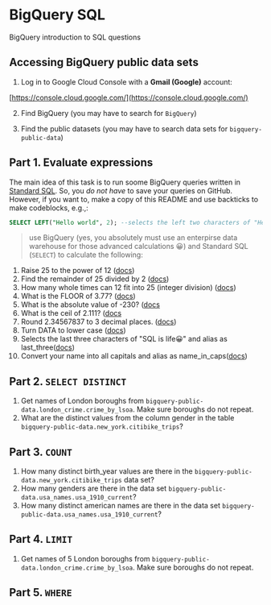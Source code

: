# BigQuery SQL

BigQuery introduction to SQL questions

## Accessing BigQuery public data sets

1. Log in to Google Cloud Console with a **Gmail (Google)** account:

[https://console.cloud.google.com/](https://console.cloud.google.com/)

2. Find BigQuery (you may have to search for `BigQuery`)

3. Find the public datasets (you may have to search data sets for `bigquery-public-data`)

## Part 1. Evaluate expressions

The main idea of this task is to run soome BigQuery queries written in [Standard SQL](https://cloud.google.com/bigquery/docs/reference/standard-sql/syntax). So, you *do not have* to save your queries on GitHub. However, if you want to, make a copy of this README and use backticks to make codeblocks, e.g.,:

```sql
SELECT LEFT("Hello world", 2); --selects the left two characters of "Hello world": "He"
```

> use BigQuery (yes, you absolutely must use an enterpirse data warehouse for those advanced calculations 😀) and Standard SQL (`SELECT`) to calculate the following:

1. Raise 25 to the power of 12 ([docs](https://cloud.google.com/bigquery/docs/reference/standard-sql/functions-and-operators#pow))
2. Find the remainder of 25 divided by 2 ([docs](https://cloud.google.com/bigquery/docs/reference/standard-sql/functions-and-operators#mod))
3. How many whole times can 12 fit into 25 (integer division) ([docs](https://cloud.google.com/bigquery/docs/reference/standard-sql/functions-and-operators#div))
4. What is the FLOOR of 3.77? ([docs](https://cloud.google.com/bigquery/docs/reference/standard-sql/functions-and-operators#floor))
5. What is the absolute value of -230? ([docs](https://cloud.google.com/bigquery/docs/reference/standard-sql/functions-and-operators#abs)
6. What is the ceil of 2.111? ([docs](https://cloud.google.com/bigquery/docs/reference/standard-sql/functions-and-operators#ceil)
7. Round 2.34567837 to 3 decimal places. ([docs](https://cloud.google.com/bigquery/docs/reference/standard-sql/functions-and-operators#round))
8. Turn DATA to lower case ([docs](https://cloud.google.com/bigquery/docs/reference/standard-sql/functions-and-operators#lower))
9. Selects the last three characters of "SQL is life😀" and alias as last_three([docs](https://cloud.google.com/bigquery/docs/reference/standard-sql/string_functions#right))
10. Convert your name into all capitals and alias as name_in_caps([docs](https://cloud.google.com/bigquery/docs/reference/standard-sql/string_functions#upper))

## Part 2. `SELECT DISTINCT`

1. Get names of London boroughs from `bigquery-public-data.london_crime.crime_by_lsoa`. Make sure boroughs do not repeat.
2. What are the distinct values from the column gender in the table `bigquery-public-data.new_york.citibike_trips`?

## Part 3. `COUNT`

1. How many distinct birth_year values are there in the `bigquery-public-data.new_york.citibike_trips` data set?
2. How many genders are there in the data set `bigquery-public-data.usa_names.usa_1910_current`?
3. How many distinct american names are there in the data set `bigquery-public-data.usa_names.usa_1910_current`?

## Part 4. `LIMIT`

1. Get names of 5 London boroughs from `bigquery-public-data.london_crime.crime_by_lsoa`. Make sure boroughs do not repeat.

## Part 5. `WHERE`

